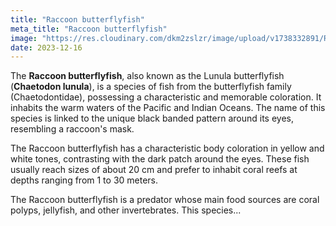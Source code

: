 ```yaml
---
title: "Raccoon butterflyfish"
meta_title: "Raccoon butterflyfish"
image: "https://res.cloudinary.com/dkm2zslzr/image/upload/v1738332891/Raccoon_Butterflyfish_mxrwh7.png"
date: 2023-12-16
---
```


The **Raccoon butterflyfish**, also known as the Lunula butterflyfish (**Chaetodon lunula**), is a species of fish from the butterflyfish family (Chaetodontidae), possessing a characteristic and memorable coloration. It inhabits the warm waters of the Pacific and Indian Oceans. The name of this species is linked to the unique black banded pattern around its eyes, resembling a raccoon's mask.

The Raccoon butterflyfish has a characteristic body coloration in yellow and white tones, contrasting with the dark patch around the eyes. These fish usually reach sizes of about 20 cm and prefer to inhabit coral reefs at depths ranging from 1 to 30 meters.

The Raccoon butterflyfish is a predator whose main food sources are coral polyps, jellyfish, and other invertebrates. This species...